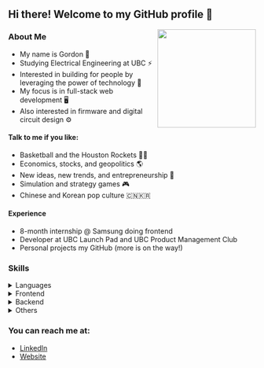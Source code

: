 ## Hi there! Welcome to my GitHub profile 👋

<img align="right" src="https://notion-avatar.vercel.app/api/img/eyJmYWNlIjo5LCJub3NlIjozLCJtb3V0aCI6MCwiZXllcyI6OSwiZXllYnJvd3MiOjE1LCJnbGFzc2VzIjowLCJoYWlyIjozMywiYWNjZXNzb3JpZXMiOjAsImRldGFpbHMiOjAsImJlYXJkIjowLCJmbGlwIjowLCJjb2xvciI6InJnYmEoMjU1LCAwLCAwLCAwKSIsInNoYXBlIjoibm9uZSJ9" width="200">

### About Me

- My name is Gordon 🐼
- Studying Electrical Engineering at UBC ⚡️
- Interested in building for people by leveraging the power of technology 💼 
- My focus is in full-stack web development 🖥️
- Also interested in firmware and digital circuit design ⚙️

#### Talk to me if you like:

- Basketball and the Houston Rockets 🏀🚀
- Economics, stocks, and geopolitics 🌎
- New ideas, new trends, and entrepreneurship 📍
- Simulation and strategy games 🎮
- Chinese and Korean pop culture 🇨🇳🇰🇷

#### Experience

- 8-month internship @ Samsung doing frontend
- Developer at UBC Launch Pad and UBC Product Management Club
- Personal projects my GitHub (more is on the way!)

### Skills
<details>
  <summary>Languages</summary>
  
- JS/TS
- Python
- Java
- SQL
- HTML/CSS
- C
- Arm Assembly
</details>

<details>
  <summary>Frontend</summary>
  
- React.js
- React Native
- Webpack, Vite
- Redux
</details>

<details>
  <summary>Backend</summary>
  
- Django
- Flask
- Express.js
- Spring
- Node.js
</details>

<details>
  <summary>Others</summary>
  
- AWS (Amplify, S3, Lambda, Cloud Development Kit)
- Docker
- Git
- MongoDB
- PostgreSQL
- Mocha, Jest, Pytest, JUnit
</details>

### You can reach me at:
- [LinkedIn](http://linkedin.com/in/gordon-cheung-hwc/)
- [Website](https://hgjnnf.github.io) 

<!--
**Hgjnnf/Hgjnnf** is a ✨ _special_ ✨ repository because its `README.md` (this file) appears on your GitHub profile.

Here are some ideas to get you started:

- 🔭 I’m currently working on ...
- 🌱 I’m currently learning ...
- 👯 I’m looking to collaborate on ...
- 🤔 I’m looking for help with ...
- 💬 Ask me about ...
- 📫 How to reach me: ...
- 😄 Pronouns: ...
- ⚡ Fun fact: ...
-->

